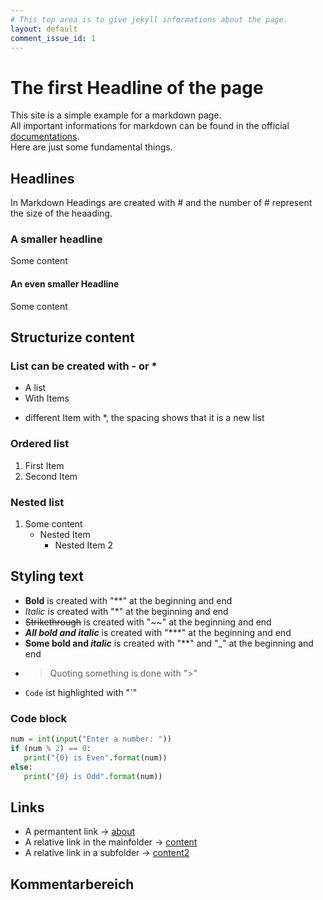 ```yaml
---
# This top area is to give jekyll informations about the page.
layout: default
comment_issue_id: 1
---
```

# The first Headline of the page
This site is a simple example for a markdown page.  
All important informations for markdown can be found in the official [documentations](https://docs.github.com/en/github/writing-on-github/basic-writing-and-formatting-syntax).  
Here are just some fundamental things.

## Headlines
In Markdown Headings are created with # and the number of # represent the size of the heaading.
### A smaller headline
Some content
#### An even smaller Headline
Some content

## Structurize content
### List can be created with - or *
- A list
- With Items
* different Item with *, the spacing shows that it is a new list
### Ordered list
1. First Item
1. Second Item
### Nested list
1. Some content
    - Nested Item
        - Nested Item 2

## Styling text
- **Bold** is created with "**" at the beginning and end
- *Italic* is created with "*" at the beginning and end
- ~~Strikethrough~~ is created with "~~" at the beginning and end
- ***All bold and italic*** is created with "***" at the beginning and end
- **Some bold and _italic_** is created with "**" and "_" at the beginning and end
- > Quoting something is done with ">"
- `Code` ist highlighted with "`" 
### Code block
```python
num = int(input("Enter a number: "))
if (num % 2) == 0:
   print("{0} is Even".format(num))
else:
   print("{0} is Odd".format(num))
```

## Links
- A permantent link -> [about](/about)
- A relative link in the mainfolder -> [content](./simple-site.md)
- A relative link in a subfolder -> [content2](./pages/examplesite.md)

## Kommentarbereich
<script src="https://code.responsivevoice.org/responsivevoice.js?key=J1DA9PlI"></script>
<script src="https://utteranc.es/client.js"
        repo="MarcSchmidt/marcschmidt.github.io"
        issue-number="1"
        theme="github-light"
        crossorigin="anonymous"
        async>
</script>